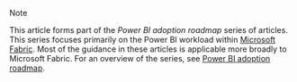 > [!NOTE]
> This article forms part of the *Power BI adoption roadmap* series of articles. This series focuses primarily on the Power BI workload within [Microsoft Fabric](/fabric/get-started/microsoft-fabric-overview). Most of the guidance in these articles is applicable more broadly to Microsoft Fabric. For an overview of the series, see [Power BI adoption roadmap](powerbi-adoption-roadmap-overview.md).
